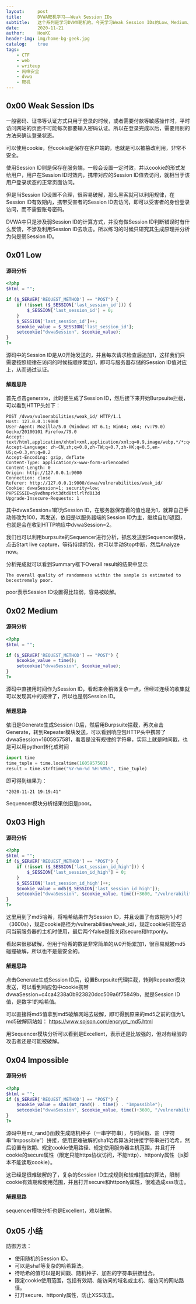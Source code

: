 ```yaml
---
layout:     post
title:      DVWA靶机学习——Weak Session IDs
subtitle:   这个系列是学习DVWA靶机的。今天学习Weak Session IDs的Low、Medium、High、Impossible级别。
date:       2020-11-21
author:     HouKC
header-img: img/home-bg-geek.jpg
catalog:    true
tags:
    - CTF
    - web
    - writeup
    - 网络安全
    - dvwa
    - 靶机
---
```



## 0x00 Weak Session IDs
一般密码、证书等认证方式只用于登录的时候，或者需要付款等敏感操作时，平时访问网站的页面不可能每次都要输入密码认证。所以在登录完成以后，需要用别的方法来确认登录状态。

可以使用cookie，但cookie是保存在客户端的，也就是可以被篡改利用，非常不安全。

使用Session ID则是保存在服务端，一般会设置一定时效，并以cookie的形式发给用户，用户在Session ID时效内，携带对应的Session ID值去访问，就相当于该用户登录状态的正常页面访问。

但是当Session ID设置不合理，很容易破解，那么黑客就可以利用规律，在Session ID有效期内，携带受害者的Session ID去访问，即可以受害者的身份登录访问，而不需要账号密码。

DVWA中只是涉及弱Session ID的计算方式，并没有做Session ID判断错误时有什么反馈，不涉及利用Session ID去攻击。所以练习的时候只研究其生成原理并分析为何是弱Session ID。


## 0x01 Low
#### 源码分析
```php
<?php
$html = "";

if ($_SERVER['REQUEST_METHOD'] == "POST") {
    if (!isset ($_SESSION['last_session_id'])) {
        $_SESSION['last_session_id'] = 0;
    }
    $_SESSION['last_session_id']++;
    $cookie_value = $_SESSION['last_session_id'];
    setcookie("dvwaSession", $cookie_value);
}
?>
```
源码中的Session ID是从0开始发送的，并且每次请求检查后追加1，这样我们只需要按照规律在访问的时候按顺序累加1，即可与服务器存储的Session ID值对应上，从而通过认证。

#### 解题思路
首先点击generate，此时便生成了Session ID，然后接下来开始Burpsuite拦截，可以看到HTTP头如下：
```http
POST /dvwa/vulnerabilities/weak_id/ HTTP/1.1
Host: 127.0.0.1:9000
User-Agent: Mozilla/5.0 (Windows NT 6.1; Win64; x64; rv:79.0) Gecko/20100101 Firefox/79.0
Accept: text/html,application/xhtml+xml,application/xml;q=0.9,image/webp,*/*;q=0.8
Accept-Language: zh-CN,zh;q=0.8,zh-TW;q=0.7,zh-HK;q=0.5,en-US;q=0.3,en;q=0.2
Accept-Encoding: gzip, deflate
Content-Type: application/x-www-form-urlencoded
Content-Length: 0
Origin: http://127.0.0.1:9000
Connection: close
Referer: http://127.0.0.1:9000/dvwa/vulnerabilities/weak_id/
Cookie: dvwaSession=1; security=low; PHPSESSID=q9vdhmprkt3dtd8ttlrlfd0i3d
Upgrade-Insecure-Requests: 1
```
其中dvwaSession=1即为Session ID，在服务器保存着的值也是为1，就算自己手动修改为100，再发送，依旧是以服务器端的Session ID为主，继续自加1返回，也就是会在收到HTTP响应中dvwaSession=2。

我们也可以利用burpsuite的Sequencer进行分析，抓包发送到Sequencer模块，点击Start live capture，等待持续抓包，也可以手动Stop中断，然后Analyze now。

分析完成就可以看到Summary框下Overall result的结果中显示
```
The overall quality of randomness within the sample is estimated to be:extremely poor.
```
poor表示Session ID设置得比较弱，容易被破解。


## 0x02 Medium
#### 源码分析
```php
<?php
$html = "";

if ($_SERVER['REQUEST_METHOD'] == "POST") {
    $cookie_value = time();
    setcookie("dvwaSession", $cookie_value);
}
?>
```
源码中直接用时间作为Session ID，看起来会稍微复杂一点，但经过连续的收集就可以发现其中的规律了，所以也是弱Session ID。

#### 解题思路
依旧是Generate生成Session ID后，然后用Burpsuite拦截，再次点击Generate，转到Repeater模块发送，可以看到响应包HTTP头中携带了dvwaSession=1605957581，看着是没有规律的字符串，实际上就是时间戳，也是可以用python转化成时间
```python
import time
time_tuple = time.localtime(1605957581)
result = time.strftime("%Y-%m-%d %H:%M%S", time_tuple)
```
即可得到结果为：
```
"2020-11-21 19:19:41"
```
Sequencer模块分析结果依旧是poor。


## 0x03 High
#### 源码分析
```php
<?php
$html = "";
if ($_SERVER['REQUEST_METHOD'] == "POST") {
    if (!isset ($_SESSION['last_session_id_high'])) {
        $_SESSION['last_session_id_high'] = 0;
    }
    $_SESSION['last_session_id_high']++;
    $cookie_value = md5($_SESSION['last_session_id_high']);
    setcookie("dvwaSession", $cookie_value, time()+3600, "/vulnerabilities/weak_id/", $_SERVER['HTTP_HOST'], false, false);
}
?>
```
这里用到了md5哈希，将哈希结果作为Session ID，并且设置了有效期为1小时（3600s），规定cookie路径为/vulnerabilities/weak_id/，规定cookie只能在访问当前服务器的主机时使用，最后两个false是指关闭secure和httponly。

看起来很那破解，但用于哈希的数是非常简单的从0开始累加1，很容易就被md5碰撞破解，所以也不是最安全的。

#### 解题思路
点击Generate生成Session ID后，设置Burpsuite代理拦截，转到Repeater模块发送，可以看到响应包中cookie携带dvwaSession=c4ca4238a0b923820dcc509a6f75849b，就是Session ID值，是数字1的哈希值。

可以直接将md5值拿到md5破解网站去破解，即可得到原来的md5之前的值为1。
md5破解网站如：
https://www.sojson.com/encrypt_md5.html

用Sequencer模块分析可以看到是Excellent，表示还是比较强的，但对有经验的攻击者还是可能被破解。


## 0x04 Impossible
#### 源码分析
```php
<?php
$html = "";
if ($_SERVER['REQUEST_METHOD'] == "POST") {
    $cookie_value = sha1(mt_rand() . time() . "Impossible");
    setcookie("dvwaSession", $cookie_value, time()+3600, "/vulnerabilities/weak_id/", $_SERVER['HTTP_HOST'], true, true);
}
?> 
```
源码中用mt_rand()函数生成随机种子（一串字符串），与时间戳、盐（字符串“Impossible”）拼接，使用更难破解的sha1哈希算法对拼接字符串进行哈希，然后设置有效期、规定cookie使用路径、规定使用服务器主机范围，并且打开cookie的secure属性（限定只能https协议访问，不能http）、httponly属性（js脚本不能读取cookie）。

这已经是很难破解的了，复杂的Session ID生成规则和较难撞库的算法，限制cookie有效期和使用范围，并且打开secure和httponly属性，很难造成xss攻击。

#### 解题思路
sequencer模块分析也是Excellent，难以破解。


## 0x05 小结
防御方法：
- 使用随机的Session ID。
- 可以是sha1等复杂的哈希算法。
- 待哈希的值可以是时间戳、随机种子、加盐的字符串拼接组合。
- 限定cookie使用范围，包括有效期、能访问的域名或主机、能访问的网站路径。
- 打开secure、httponly属性，防止XSS攻击。